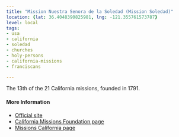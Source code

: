 ```yaml
---
title: "Mission Nuestra Senora de la Soledad (Mission Soledad)"
location: {lat: 36.4048390825981, lng: -121.355761573787}
level: local
tags:
- usa
- california
- soledad
- churches
- holy-persons
- california-missions
- franciscans

---
```



The 13th of the 21 California missions, founded in 1791.

#### More Information

* [Official site](http://missionsoledad.com/)
* [California Missions Foundation page](https://californiamissionsfoundation.org/mission-la-soledad/)
* [Missions California page](https://www.missionscalifornia.com/missions/nuestra-senora-de-la-soledad/)





